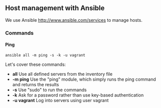 ## Host management with Ansible

We use Ansible http://www.ansible.com/services to manage hosts.
 
### Commands

#### Ping

````ansible all -m ping -s -k -u vagrant````

Let's cover these commands:

- **all** Use all defined servers from the inventory file
- **-m ping** Use the "ping" module, which simply runs the ping command and returns the results
- **-s** Use "sudo" to run the commands
- **-k** Ask for a password rather than use key-based authentication
- **-u vagrant** Log into servers using user vagrant